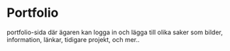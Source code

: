 # Portfolio
portfolio-sida där ägaren kan logga in och lägga till olika saker som bilder, information, länkar, tidigare projekt, och mer..
